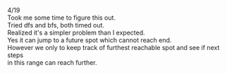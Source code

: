 4/19\
Took me some time to figure this out.\
Tried dfs and bfs, both timed out.\
Realized it's a simpler problem than I expected.\
Yes it can jump to a future spot which cannot reach end.\
However we only to keep track of furthest reachable spot and see if next steps\
in this range can reach further.
